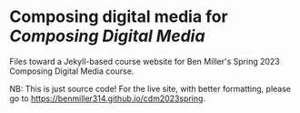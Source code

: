 # Composing digital media for *Composing Digital Media*
Files toward a Jekyll-based course website for Ben Miller's Spring 2023 Composing Digital Media course.

NB: This is just source code! For the live site, with better formatting, please go to https://benmiller314.github.io/cdm2023spring.
